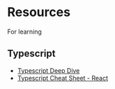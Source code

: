 # Resources

For learning

## Typescript

- [Typescript Deep Dive](https://github.com/basarat/typescript-book)
- [Typescript Cheat Sheet - React](https://github.com/typescript-cheatsheets/react)